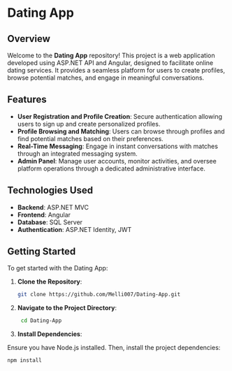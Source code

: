 # Dating App

## Overview

Welcome to the **Dating App** repository! This project is a web application developed using ASP.NET API and Angular, designed to facilitate online dating services. It provides a seamless platform for users to create profiles, browse potential matches, and engage in meaningful conversations.

## Features

- **User Registration and Profile Creation**: Secure authentication allowing users to sign up and create personalized profiles.
- **Profile Browsing and Matching**: Users can browse through profiles and find potential matches based on their preferences.
- **Real-Time Messaging**: Engage in instant conversations with matches through an integrated messaging system.
- **Admin Panel**: Manage user accounts, monitor activities, and oversee platform operations through a dedicated administrative interface.

## Technologies Used

- **Backend**: ASP.NET MVC
- **Frontend**: Angular
- **Database**: SQL Server
- **Authentication**: ASP.NET Identity, JWT

## Getting Started

To get started with the Dating App:

1. **Clone the Repository**:

   ```bash
   git clone https://github.com/Melli007/Dating-App.git
   
2. **Navigate to the Project Directory**:
  
    ```bash
     cd Dating-App  

3. **Install Dependencies**:       

  Ensure you have Node.js installed. Then, install the project dependencies:
  
  ```bash
  npm install






